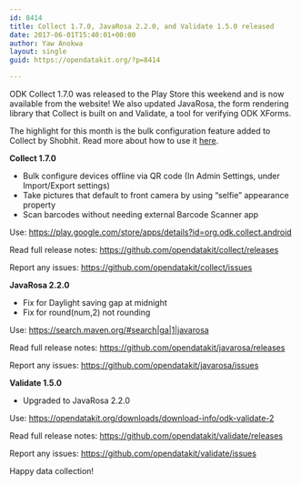 ```yaml
---
id: 8414
title: Collect 1.7.0, JavaRosa 2.2.0, and Validate 1.5.0 released
date: 2017-06-01T15:40:01+00:00
author: Yaw Anokwa
layout: single
guid: https://opendatakit.org/?p=8414

---
```

ODK Collect 1.7.0 was released to the Play Store this weekend and is now available from the website! We also updated JavaRosa, the form rendering library that Collect is built on and Validate, a tool for verifying ODK XForms.

The highlight for this month is the bulk configuration feature added to Collect by Shobhit. Read more about how to use it [here](https://opendatakit.org/2017/06/configure-collect-on-many-devices-with-qr-codes).

**Collect 1.7.0**

  * Bulk configure devices offline via QR code (In Admin Settings, under Import/Export settings)
  * Take pictures that default to front camera by using &#8220;selfie&#8221; appearance property
  * Scan barcodes without needing external Barcode Scanner app

Use: <https://play.google.com/store/apps/details?id=org.odk.collect.android>
  
Read full release notes: <https://github.com/opendatakit/collect/releases>
  
Report any issues: <https://github.com/opendatakit/collect/issues>

**JavaRosa 2.2.0**

  * Fix for Daylight saving gap at midnight
  * Fix for round(num,2) not rounding

Use: <https://search.maven.org/#search|ga|1|javarosa>
  
Read full release notes: <https://github.com/opendatakit/javarosa/releases>
  
Report any issues: <https://github.com/opendatakit/javarosa/issues>

**Validate 1.5.0**

  * Upgraded to JavaRosa 2.2.0

Use: <https://opendatakit.org/downloads/download-info/odk-validate-2>
  
Read full release notes: <https://github.com/opendatakit/validate/releases>
  
Report any issues: <https://github.com/opendatakit/validate/issues>

Happy data collection!
